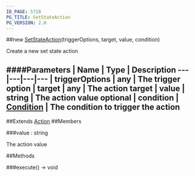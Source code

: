 ```yaml
---
ID_PAGE: 5728
PG_TITLE: SetStateAction
PG_VERSION: 2.0
---
```

##new [SetStateAction](page.php?p=5728)(triggerOptions, target, value, condition)


Create a new set state action


####Parameters
 | Name | Type | Description
---|---|---|---
 | triggerOptions | any | The trigger option
 | target | any | The action target
 | value | string | The action value
optional | condition | [Condition](page.php?p=5742) | The condition to trigger the action
---

##Extends [Action](page.php?p=5726)
##Members

###value : string



The action value







##Methods

###execute() &rarr; void

